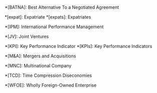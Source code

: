 *[BATNA]: Best Alternative To a Negotiated Agreement

*[expat]: Expatriate
*[expats]: Expatriates

*[IPM]: International Performance Management

*[JV]: Joint Ventures

*[KPI]: Key Performance Indicator
*[KPIs]: Key Performance Indicators

*[M&A]: Mergers and Acquisitions

*[MNC]: Multinational Company

*[TCD]: Time Compression Diseconomies

*[WFOE]: Wholly Foreign-Owned Enterprise